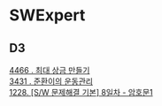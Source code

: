# SWExpert

## D3
[4466 . 최대 상금 만들기](https://github.com/dkyou7/SWExpert/tree/master/4466)<br>
[3431 . 준환이의 운동관리](https://github.com/dkyou7/SWExpert/tree/master/3431)<br>
[1228. [S/W 문제해결 기본] 8일차 - 암호문1]()<br>
